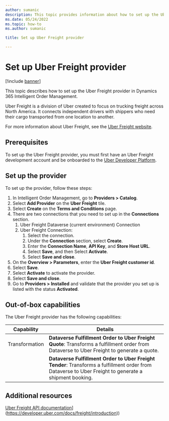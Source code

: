 ```yaml
---
author: sumanic
description: This topic provides information about how to set up the Uber Freight provider in Dynamics 365 Intelligent Order Management.
ms.date: 05/24/2022
ms.topic: how-to
ms.author: sumanic

title: Set up Uber Freight provider

---
```


# Set up Uber Freight provider

[!include [banner](includes/banner.md)]

This topic describes how to set up the Uber Freight provider in Dynamics 365 Intelligent Order Management.

Uber Freight is a division of Uber created to focus on trucking freight across North America. It connects independent drivers with shippers who need their cargo transported from one location to another.  

For more information about Uber Freight, see the [Uber Freight website](https://www.uber.com/us/en/freight/coronavirus/). 

## Prerequisites 

To set up the Uber Freight provider, you must first have an Uber Freight development account and be onboarded to the [Uber Developer Platform](https://developer.uber.com/docs/freight/guides/authentication).

## Set up the provider

To set up the provider, follow these steps: 

1.  In Intelligent Order Management, go to **Providers \> Catalog**.
2.  Select **Add Provider** on the **Uber Freight** tile.
3.  Select **Create** on the **Terms and Conditions** page.
4.  There are two connections that you need to set up in the **Connections** section.
    1. Uber Freight Dataverse (current environment) Connection
    1. Uber Freight Connection:
        1. Select the connection.
        1. Under the **Connection** section, select **Create**.
        1. Enter the **Connection Name**, **API Key**, and **Store Host URL**.
        1. Select **Save**, and then Select **Activate**.       
        1. Select **Save and close**.
5. On the **Overview \> Parameters**, enter the **Uber Freight customer id**.
6. Select **Save**.
7. Select **Activate** to activate the provider.
8. Select **Save and close**.
9. Go to **Providers \> Installed** and validate that the provider you set up is listed with the status **Activated**.

## Out-of-box capabilities

The Uber Freight provider has the following capabilities:

|  Capability | Details |
| ------------------ | -------------------------------- |
| Transformation  |  **Dataverse Fulfillment Order to Uber Freight Quote**: Transforms a fulfillment order from Dataverse to Uber Freight to generate a quote.|
|                 |  **Dataverse Fulfillment Order to Uber Freight Tender**: Transforms a fulfillment order from Dataverse to Uber Freight to generate a shipment booking.|

## Additional resources

[Uber Freight API documentation](https://developer.uber.com/docs/freight/introduction)](https://developer.uber.com/docs/freight/introduction))
